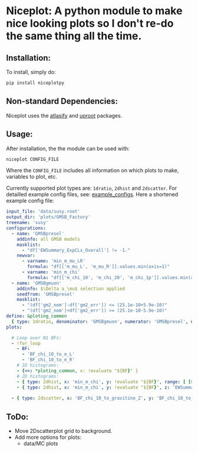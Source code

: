 # Niceplot: A python module to make nice looking plots so I don't re-do the same thing all the time.

## Installation:

To install, simply do:

```python
pip install niceplotpy
```

## Non-standard Dependencies: 

Niceplot uses the [atlasify](https://atlasify.readthedocs.io) and [uproot](https://uproot.readthedocs.io) packages.

## Usage: 

After installation, the the module can be used with:

```python
niceplot CONFIG_FILE
```
Where the `CONFIG_FILE` includes all information on which plots to make, variables to plot, etc. 

Currently supported plot types are: `1dratio`, `2dhist` and `2dscatter`. For detailled example config files, see: [example_configs](https://gitlab.cern.ch/jwuerzin/nice-plot/-/blob/master/example_configs/). Here a shortened example config file:

```yaml
input_file: 'data/susy.root'
output_dir: 'plots/GMSB_Factory'
treename: 'susy'
configurations:
  - name: 'GMSBpresel'
    addinfo: all GMSB models
    masklist:
      - "df['EWSummary_ExpCLs_Overall'] != -1."
    newvar: 
      - varname: 'min_m_mu_LR'
        formula: "df[['m_mu_L', 'm_mu_R']].values.min(axis=1)"
      - varname: 'min_m_chi'
        formula: "df[['m_chi_10', 'm_chi_20', 'm_chi_1p']].values.min(axis=1)"
  - name: 'GMSBgmuon'
    addinfo: $\Delta a_\mu$ selection applied
    seedfrom: 'GMSBpresel'
    masklist:
      - "(df['gm2_nom']-df['gm2_err']) <= (25.1e-10+5.9e-10)"
      - "(df['gm2_nom']+df['gm2_err']) >= (25.1e-10-5.9e-10)"
define: &ploting_common
  { type: 1dratio, denominator: 'GMSBgmuon', numerator: 'GMSBpresel', nbins: 30, ylab: no. of models, logy: True, subdir: 1dratio}
plots:

  # Loop over N1 BFs:
  - !for_loop
    - BF:
      - 'BF_chi_10_to_e_L'
      - 'BF_chi_10_to_e_R'
    # 1D histograms:
    - {<<: *ploting_common, x: !evaluate "${BF}" }
    # 2D histograms:
    - { type: 2dhist, x: 'min_m_chi', y: !evaluate "${BF}", range: [ [0, 2000], [0, 1.]], nbins: 20, addnumbers: True }
    - { type: 2dhist, x: 'min_m_chi', y: !evaluate "${BF}", z: 'EWSummary_ExpCLs_Overall', zopt: 'excl_frac', range: [ [0, 2000], [0, 1.]], nbins: 20, addnumbers: True, subdir: 'EWSummary_ExpCLs_Overall' }
  
  - { type: 2dscatter, x: 'BF_chi_10_to_gravitino_Z', y: 'BF_chi_10_to_gravitino_gam', z: 'EWSummary_ObsCLs_Overall', range: [ [0, 1.], [0, 1.]], subdir: '2dscatter'}
```

## ToDo:

- Move 2Dscatterplot grid to background.
- Add more options for plots:
  - data/MC plots